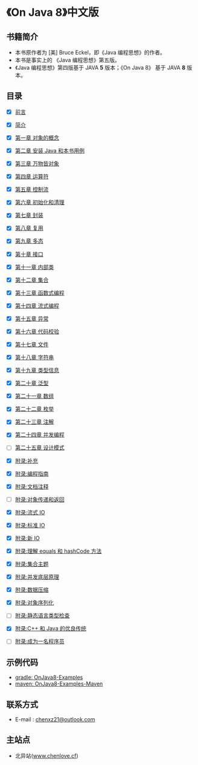 # 《On Java 8》中文版

## 书籍简介

- 本书原作者为 [美] Bruce Eckel，即《Java 编程思想》的作者。
- 本书是事实上的 《Java 编程思想》第五版。
- 《Java 编程思想》第四版基于 JAVA **5** 版本；《On Java 8》 基于 JAVA **8** 版本。


## 目录

- [x] [前言](docs/book/00-Preface.md)
- [x] [简介](docs/book/00-Introduction.md)
- [x] [第一章 对象的概念](docs/book/01-What-is-an-Object.md)
- [x] [第二章 安装 Java 和本书用例](docs/book/02-Installing-Java-and-the-Book-Examples.md)
- [x] [第三章 万物皆对象](docs/book/03-Objects-Everywhere.md)
- [x] [第四章 运算符](docs/book/04-Operators.md)
- [x] [第五章 控制流](docs/book/05-Control-Flow.md)
- [x] [第六章 初始化和清理](docs/book/06-Housekeeping.md)
- [x] [第七章 封装](docs/book/07-Implementation-Hiding.md)
- [x] [第八章 复用](docs/book/08-Reuse.md)
- [x] [第九章 多态](docs/book/09-Polymorphism.md)
- [x] [第十章 接口](docs/book/10-Interfaces.md)
- [x] [第十一章 内部类](docs/book/11-Inner-Classes.md)
- [x] [第十二章 集合](docs/book/12-Collections.md)
- [x] [第十三章 函数式编程](docs/book/13-Functional-Programming.md)
- [x] [第十四章 流式编程](docs/book/14-Streams.md)
- [x] [第十五章 异常](docs/book/15-Exceptions.md)
- [x] [第十六章 代码校验](docs/book/16-Validating-Your-Code.md)
- [x] [第十七章 文件](docs/book/17-Files.md)
- [x] [第十八章 字符串](docs/book/18-Strings.md)
- [x] [第十九章 类型信息](docs/book/19-Type-Information.md)
- [x] [第二十章 泛型](docs/book/20-Generics.md)
- [x] [第二十一章 数组](docs/book/21-Arrays.md)
- [x] [第二十二章 枚举](docs/book/22-Enumerations.md)
- [x] [第二十三章 注解](docs/book/23-Annotations.md)
- [x] [第二十四章 并发编程](docs/book/24-Concurrent-Programming.md)
- [ ] [第二十五章 设计模式](docs/book/25-Patterns.md)
- [x] [附录:补充](docs/book/Appendix-Supplements.md)
- [x] [附录:编程指南](docs/book/Appendix-Programming-Guidelines.md)
- [x] [附录:文档注释](docs/book/Appendix-Javadoc.md)
- [ ] [附录:对象传递和返回](docs/book/Appendix-Passing-and-Returning-Objects.md)
- [x] [附录:流式 IO](docs/book/Appendix-IO-Streams.md)
- [x] [附录:标准 IO](docs/book/Appendix-Standard-IO.md)
- [x] [附录:新 IO](docs/book/Appendix-New-IO.md)
- [x] [附录:理解 equals 和 hashCode 方法](docs/book/Appendix-Understanding-equals-and-hashCode.md)
- [x] [附录:集合主题](docs/book/Appendix-Collection-Topics.md)
- [x] [附录:并发底层原理](docs/book/Appendix-Low-Level-Concurrency.md)
- [x] [附录:数据压缩](docs/book/Appendix-Data-Compression.md)
- [x] [附录:对象序列化](docs/book/Appendix-Object-Serialization.md)
- [ ] [附录:静态语言类型检查](docs/book/Appendix-Benefits-and-Costs-of-Static-Type-Checking.md)
- [x] [附录:C++ 和 Java 的优良传统](docs/book/Appendix-The-Positive-Legacy-of-C-plus-plus-and-Java.md)
- [ ] [附录:成为一名程序员](docs/book/Appendix-Becoming-a-Programmer.md)


## 示例代码

- [gradle: OnJava8-Examples](https://github.com/BruceEckel/OnJava8-Examples)
- [maven: OnJava8-Examples-Maven](https://github.com/sjsdfg/OnJava8-Examples-Maven)


## 联系方式

- E-mail : <chenxz21@outlook.com>

## 主站点
- 北异站(www.chenlove.cf)

